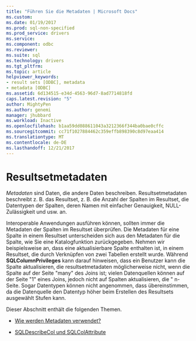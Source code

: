 ```yaml
---
title: "Führen Sie die Metadaten | Microsoft Docs"
ms.custom: 
ms.date: 01/19/2017
ms.prod: sql-non-specified
ms.prod_service: drivers
ms.service: 
ms.component: odbc
ms.reviewer: 
ms.suite: sql
ms.technology: drivers
ms.tgt_pltfrm: 
ms.topic: article
helpviewer_keywords:
- result sets [ODBC], metadata
- metadata [ODBC]
ms.assetid: 6d134515-e34d-4563-96d7-8ad7714818fd
caps.latest.revision: "5"
author: MightyPen
ms.author: genemi
manager: jhubbard
ms.workload: Inactive
ms.openlocfilehash: b1aa59dd088611043a3212366f344ba0bae0cffc
ms.sourcegitcommit: cc71f1027884462c359effb898390c8d97eaa414
ms.translationtype: MT
ms.contentlocale: de-DE
ms.lasthandoff: 12/21/2017
---
```

# <a name="result-set-metadata"></a>Resultsetmetadaten
*Metadaten* sind Daten, die andere Daten beschreiben. Resultsetmetadaten beschreibt z. B. das Resultset, z. B. die Anzahl der Spalten im Resultset, die Datentypen der Spalten, deren Namen mit einfacher Genauigkeit, NULL-Zulässigkeit und usw. an.  
  
 Interoperable Anwendungen ausführen können, sollten immer die Metadaten der Spalten im Resultset überprüfen. Die Metadaten für eine Spalte in einem Resultset unterscheiden sich aus den Metadaten für die Spalte, wie Sie eine Katalogfunktion zurückgegeben. Nehmen wir beispielsweise an, dass eine aktualisierbare Spalte enthalten ist, in einem Resultset, die durch Verknüpfen von zwei Tabellen erstellt wurde. Während **SQLColumnPrivileges** kann darauf hinweisen, dass ein Benutzer kann die Spalte aktualisieren, die resultsetmetadaten möglicherweise nicht, wenn die Spalte auf der Seite "many" des Joins ist; vielen Datenquellen können auf der Seite "1" eines Joins, jedoch nicht auf Spalten aktualisieren, die " n-Seite. Sogar Datentypen können nicht angenommen, dass übereinstimmen, da die Datenquelle den Datentyp höher beim Erstellen des Resultsets ausgewählt Stufen kann.  
  
 Dieser Abschnitt enthält die folgenden Themen.  
  
-   [Wie werden Metadaten verwendet?](../../../odbc/reference/develop-app/how-is-metadata-used.md)  
  
-   [SQLDescribeCol und SQLColAttribute](../../../odbc/reference/develop-app/sqldescribecol-and-sqlcolattribute.md)
